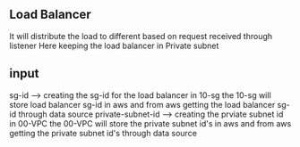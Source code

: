 ## Load Balancer
It will distribute the load to different based on request received through listener
Here keeping the load balancer in Private subnet

## input
sg-id --> creating the sg-id for the load balancer in 10-sg the 10-sg will store load balancer sg-id in aws and from aws getting the load balancer sg-id through data source 
private-subnet-id --> creating the prviate subnet id in 00-VPC the 00-VPC will store the private subnet id's in aws and from aws getting the private subnet id's through data source 


